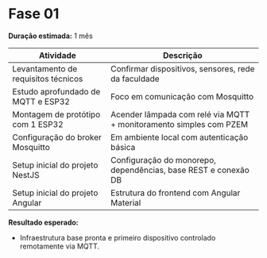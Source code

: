 # Fase 01

**Duração estimada:** 1 mês

| Atividade                              | Descrição                                                                 |
|----------------------------------------|---------------------------------------------------------------------------|
| Levantamento de requisitos técnicos    | Confirmar dispositivos, sensores, rede da faculdade                       |
| Estudo aprofundado de MQTT e ESP32     | Foco em comunicação com Mosquitto                                         |
| Montagem de protótipo com 1 ESP32      | Acender lâmpada com relé via MQTT + monitoramento simples com PZEM       |
| Configuração do broker Mosquitto       | Em ambiente local com autenticação básica                                |
| Setup inicial do projeto NestJS        | Configuração do monorepo, dependências, base REST e conexão DB           |
| Setup inicial do projeto Angular       | Estrutura do frontend com Angular Material                               |

**Resultado esperado:**

- Infraestrutura base pronta e primeiro dispositivo controlado remotamente via MQTT.
